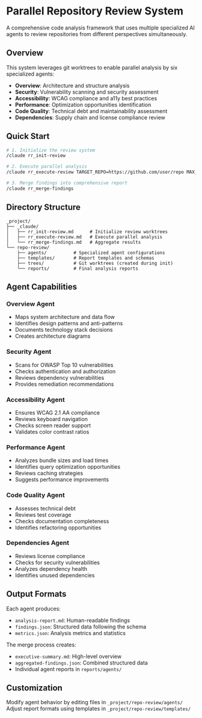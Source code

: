 # Parallel Repository Review System

A comprehensive code analysis framework that uses multiple specialized AI agents to review repositories from different perspectives simultaneously.

## Overview

This system leverages git worktrees to enable parallel analysis by six specialized agents:
- **Overview**: Architecture and structure analysis
- **Security**: Vulnerability scanning and security assessment
- **Accessibility**: WCAG compliance and a11y best practices
- **Performance**: Optimization opportunities identification
- **Code Quality**: Technical debt and maintainability assessment
- **Dependencies**: Supply chain and license compliance review

## Quick Start

```bash
# 1. Initialize the review system
/claude rr_init-review

# 2. Execute parallel analysis
/claude rr_execute-review TARGET_REPO=https://github.com/user/repo MAX_DEPTH=3

# 3. Merge findings into comprehensive report
/claude rr_merge-findings
```

## Directory Structure

```
_project/
├── _claude/
│   ├── rr_init-review.md      # Initialize review worktrees
│   ├── rr_execute-review.md   # Execute parallel analysis
│   └── rr_merge-findings.md   # Aggregate results
└── repo-review/
    ├── agents/          # Specialized agent configurations
    ├── templates/       # Report templates and schemas
    ├── trees/           # Git worktrees (created during init)
    └── reports/         # Final analysis reports
```

## Agent Capabilities

### Overview Agent
- Maps system architecture and data flow
- Identifies design patterns and anti-patterns
- Documents technology stack decisions
- Creates architecture diagrams

### Security Agent
- Scans for OWASP Top 10 vulnerabilities
- Checks authentication and authorization
- Reviews dependency vulnerabilities
- Provides remediation recommendations

### Accessibility Agent
- Ensures WCAG 2.1 AA compliance
- Reviews keyboard navigation
- Checks screen reader support
- Validates color contrast ratios

### Performance Agent
- Analyzes bundle sizes and load times
- Identifies query optimization opportunities
- Reviews caching strategies
- Suggests performance improvements

### Code Quality Agent
- Assesses technical debt
- Reviews test coverage
- Checks documentation completeness
- Identifies refactoring opportunities

### Dependencies Agent
- Reviews license compliance
- Checks for security vulnerabilities
- Analyzes dependency health
- Identifies unused dependencies

## Output Formats

Each agent produces:
- `analysis-report.md`: Human-readable findings
- `findings.json`: Structured data following the schema
- `metrics.json`: Analysis metrics and statistics

The merge process creates:
- `executive-summary.md`: High-level overview
- `aggregated-findings.json`: Combined structured data
- Individual agent reports in `reports/agents/`

## Customization

Modify agent behavior by editing files in `_project/repo-review/agents/`
Adjust report formats using templates in `_project/repo-review/templates/`